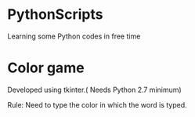 # PythonScripts

Learning some Python codes in free time

# Color game

Developed using tkinter.( Needs Python 2.7 minimum)

Rule: Need to type the color in which the word is typed.

